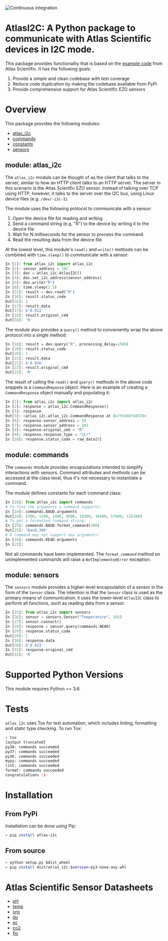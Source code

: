 ![Continuous integration](https://github.com/timboring/atlas_i2c/workflows/Continuous%20integration/badge.svg)

# AtlasI2C: A Python package to communicate with Atlas Scientific devices in I2C mode.

This package provides functionality that is based on the [example code](https://github.com/AtlasScientific/Raspberry-Pi-sample-code) from Atlas Scientific. It has the following goals:

1. Provide a simple and clean codebase with test coverage
2. Reduce code duplication by making the codebase available from PyPi
3. Provide comprehensive support for Atlas Scientific EZO sensors

# Overview
This package provides the following modules:

- [atlas_i2c](https://github.com/timboring/atlas_i2c/blob/master/src/atlas_i2c/atlas_i2c.py)
- [commands](https://github.com/timboring/atlas_i2c/blob/master/src/atlas_i2c/commands.py)
- [constants](https://github.com/timboring/atlas_i2c/blob/master/src/atlas_i2c/constants.py)
- [sensors](https://github.com/timboring/atlas_i2c/blob/master/src/atlas_i2c/sensors.py)

## module: atlas_i2c
The `atlas_i2c` module can be thought of as the client that talks to the server, similar to how an HTTP client talks to an HTTP server. The server in this scenario is the Atlas Scientfic EZO sensor. Instead of talking over TCP using HTTP, however, it talks to the server over the I2C bus, using Linux device files (e.g. `/dev/-i2c-1`).

The module uses the following protocol to communicate with a sensor:
1. Open the device file for reading and writing
2. Send a command string (e.g. "R") to the device by writing it to the device file
3. Wait for N milliseconds for the sensor to process the command
4. Read the resulting data from the device file

At the lowest level, this module's `read()` and `write()` methods can be combined with `time.sleep()`  to communicate with a sensor:
```py
In [1]: from atlas_i2c import atlas_i2c
In [2]: sensor_address = 102
In [3]: dev = atlas_i2c.AtlasI2C()
In [4]: dev.set_i2c_address(sensor_address)
In [5]: dev.write("R")
In [6]: time.sleep(1.5)
In [15]: result = dev.read("R")
In [16]: result.status_code
Out[16]: 1
In [17]: result.data
Out[17]: b'0.922'
In [18]: result.original_cmd
Out[18]: 'R'
```

The module also provides a `query()` method to conveniently wrap the above protocol into a single method:

```py
In [19]: result = dev.query("R", processing_delay=1500)
In [20]: result.status_code
Out[20]: 1
In [21]: result.data
Out[21]: b'0.926'
In [22]: result.original_cmd
Out[22]: 'R'
```

The result of calling the `read()` and `query()` methods in the above code snippets is a `CommandReponse` object. Here is an example of creating a `CommandResponse` object manually and populating it:
```py
In [1]: from atlas_i2c import atlas_i2c
In [2]: response = atlas_i2c.CommandResponse()
In [3]: response
Out[3]: <atlas_i2c.atlas_i2c.CommandResponse at 0x7fbd40f48370>
In [6]: response.sensor_address = 10
In [7]: response.sensor_address = 102
In [8]: response.original_cmd = "R"
In [9]: response.response_type = "str"
In [10]: response.status_code = raw_data[0] 
```

## module: commands
The `commands` module provides encapsulations intended to simplify interactions with sensors. Command attributes and methods can be accessed at the class level, thus it's not necessary to instantiate a command.

The module defines constants for each command class:
```py
In [19]: from atlas_i2c import commands
# To find the arguments a command supports:
In [24]: commands.BAUD.arguments
Out[24]: (300, 1200, 2400, 9600, 19200, 38400, 57600, 115200)
# To get a formatted command string:
In [25]: commands.BAUD.format_command(300)
Out[25]: 'Baud,300'
# A command may not support any arguments:
In [24]: commands.READ.arguments
In [25]:
```
Not all commands have been implemented. The `format_command` method on unimplemented commands will raise a `NotImplementedError` exception.

## module: sensors
The `sensors` module provides a higher-level encapsulation of a sensor in the form of the `Sensor` class. The intention is that the `Sensor` class is used as the primary means of communication; it uses the lower-level `AtlasI2C` class to perform all functions, such as reading data from a sensor.

```py
In [25]: from atlas_i2c import sensors
In [26]: sensor = sensors.Sensor("Temperature", 102)
In [27]: sensor.connect()
In [28]: response = sensor.query(commands.READ)
In [29]: response.status_code
Out[29]: 1
In [30]: response.data
Out[30]: b'0.923'
In [31]: response.original_cmd
Out[31]: 'R'
```

# Supported Python Versions
This module requires Python >= 3.6.

# Tests
`atlas_i2c` uses Tox for test automation, which includes linting, formatting and static type checking. To run Tox:

```sh
> tox
[output truncated]
py38: commands succeeded
py37: commands succeeded
py36: commands succeeded
mypy: commands succeeded
lint: commands succeeded
format: commands succeeded
congratulations :)
```

# Installation
## From PyPi
Installation can be done using Pip:

```sh
> pip install atlas-i2c
```

## From source
```sh
> python setup.py bdist_wheel
> pip install dist/atlas_i2c-$version-py3-none-any.whl
```

# Atlas Scientific Sensor Datasheets
- [pH](https://www.atlas-scientific.com/_files/_datasheets/_circuit/pH_EZO_Datasheet.pdf)
- [temp](https://www.atlas-scientific.com/_files/_datasheets/_circuit/EZO_RTD_Datasheet.pdf)
- [orp](https://www.atlas-scientific.com/_files/_datasheets/_circuit/ORP_EZO_datasheet.pdf)
- [do](https://www.atlas-scientific.com/_files/_datasheets/_circuit/DO_EZO_Datasheet.pdf)
- [ec](https://www.atlas-scientific.com/_files/_datasheets/_circuit/EC_EZO_Datasheet.pdf)
- [co2](https://www.atlas-scientific.com/_files/_datasheets/_probe/EZO_CO2_Datasheet.pdf)
- [flo](https://www.atlas-scientific.com/_files/_datasheets/_circuit/flow_EZO_Datasheet.pdf)
